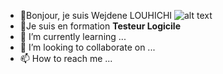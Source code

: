 - 👋Bonjour, je suis Wejdene LOUHICHI
![alt text](http://url/to/img.png)
- 👀Je suis en formation **Testeur Logicile**
- 🌱 I’m currently learning ...
- 💞️ I’m looking to collaborate on ...
- 📫 How to reach me ...

<!---
wejdene-it/wejdene-it is a ✨ special ✨ repository because its `README.md` (this file) appears on your GitHub profile.
You can click the Preview link to take a look at your changes.
--->
